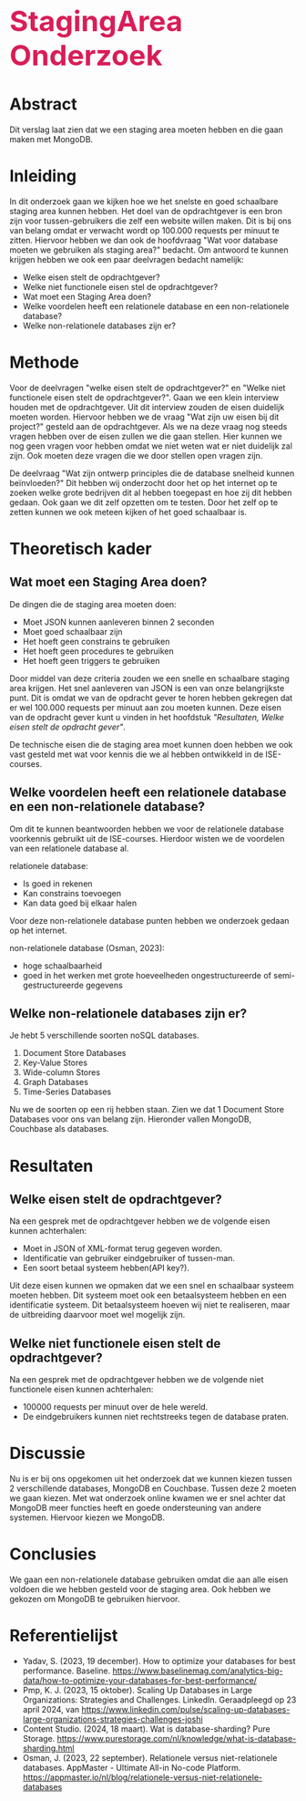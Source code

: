 <div style="color:#d91e57; font-size: 50px; font-weight: bold;">StagingArea Onderzoek</div>

# Abstract
Dit verslag laat zien dat we een staging area moeten hebben en die gaan maken met MongoDB.


# Inleiding
In dit onderzoek gaan we kijken hoe we het snelste en goed schaalbare staging area kunnen hebben. 
Het doel van de opdrachtgever is een bron zijn voor tussen-gebruikers die zelf een website willen maken.
Dit is bij ons van belang omdat er verwacht wordt op 100.000 requests per minuut te zitten.
Hiervoor hebben we dan ook de hoofdvraag "Wat voor database moeten we gebruiken als staging area?" bedacht.
Om antwoord te kunnen krijgen hebben we ook een paar deelvragen bedacht namelijk:
- Welke eisen stelt de opdrachtgever?
- Welke niet functionele eisen stel de opdrachtgever?
- Wat moet een Staging Area doen?
- Welke voordelen heeft een relationele database en een non-relationele database?
- Welke non-relationele databases zijn er?

# Methode
Voor de deelvragen "welke eisen stelt de opdrachtgever?" en "Welke niet functionele eisen stelt de opdrachtgever?". Gaan we een klein interview houden met de opdrachtgever.
Uit dit interview zouden de eisen duidelijk moeten worden. 
Hiervoor hebben we de vraag "Wat zijn uw eisen bij dit project?" gesteld aan de opdrachtgever.
Als we na deze vraag nog steeds vragen hebben over de eisen zullen we die gaan stellen. Hier kunnen we nog geen vragen voor hebben omdat we niet weten wat er niet duidelijk zal zijn.
Ook moeten deze vragen die we door stellen open vragen zijn.

De deelvraag "Wat zijn ontwerp principles die de database snelheid kunnen beïnvloeden?" Dit hebben wij onderzocht door het op het internet op te zoeken welke grote bedrijven dit al hebben toegepast en hoe zij dit hebben gedaan.
Ook gaan we dit zelf opzetten om te testen. Door het zelf op te zetten kunnen we ook meteen kijken of het goed schaalbaar is. 

# Theoretisch kader

## Wat moet een Staging Area doen?
De dingen die de staging area moeten doen:
- Moet JSON kunnen aanleveren binnen 2 seconden
- Moet goed schaalbaar zijn
- Het hoeft geen constrains te gebruiken
- Het hoeft geen procedures te gebruiken
- Het hoeft geen triggers te gebruiken

Door middel van deze criteria zouden we een snelle en schaalbare staging area krijgen.
Het snel aanleveren van JSON is een van onze belangrijkste punt. 
Dit is omdat we van de opdracht gever te horen hebben gekregen dat er wel 100.000 requests per minuut aan zou moeten kunnen.
Deze eisen van de opdracht gever kunt u vinden in het hoofdstuk _"Resultaten, Welke eisen stelt de opdracht gever"_.

De technische eisen die de staging area moet kunnen doen hebben we ook vast gesteld met wat voor kennis die we al hebben ontwikkeld in de ISE-courses.


## Welke voordelen heeft een relationele database en een non-relationele database?
Om dit te kunnen beantwoorden hebben we voor de relationele database voorkennis gebruikt uit de ISE-courses.
Hierdoor wisten we de voordelen van een relationele database al.

relationele database: 
- Is goed in rekenen
- Kan constrains toevoegen
- Kan data goed bij elkaar halen

Voor deze non-relationele database punten hebben we onderzoek gedaan op het internet.

non-relationele database (Osman, 2023): 
- hoge schaalbaarheid
- goed in het werken met grote hoeveelheden ongestructureerde of semi-gestructureerde gegevens

## Welke non-relationele databases zijn er?
Je hebt 5 verschillende soorten noSQL databases. 
1. Document Store Databases
2. Key-Value Stores
3. Wide-column Stores
4. Graph Databases
5. Time-Series Databases

Nu we de soorten op een rij hebben staan. Zien we dat 1 Document Store Databases voor ons van belang zijn.
Hieronder vallen MongoDB, Couchbase als databases.

# Resultaten

## Welke eisen stelt de opdrachtgever?
Na een gesprek met de opdrachtgever hebben we de volgende eisen kunnen achterhalen:
- Moet in JSON of XML-format terug gegeven worden.
- Identificatie van gebruiker eindgebruiker of tussen-man.
- Een soort betaal systeem hebben(API key?).

Uit deze eisen kunnen we opmaken dat we een snel en schaalbaar systeem moeten hebben. 
Dit systeem moet ook een betaalsysteem hebben en een identificatie systeem. 
Dit betaalsysteem hoeven wij niet te realiseren, maar de uitbreiding daarvoor moet wel mogelijk zijn.

## Welke niet functionele eisen stelt de opdrachtgever?
Na een gesprek met de opdrachtgever hebben we de volgende niet functionele eisen kunnen achterhalen:
- 100000 requests per minuut over de hele wereld.
- De eindgebruikers kunnen niet rechtstreeks tegen de database praten.

# Discussie
Nu is er bij ons opgekomen uit het onderzoek dat we kunnen kiezen tussen 2 verschillende databases, MongoDB en Couchbase. 
Tussen deze 2 moeten we gaan kiezen. Met wat onderzoek online kwamen we er snel achter dat MongoDB meer functies heeft en goede ondersteuning van andere systemen.
Hiervoor kiezen we MongoDB.

# Conclusies
We gaan een non-relationele database gebruiken omdat die aan alle eisen voldoen die we hebben gesteld voor de staging area.
Ook hebben we gekozen om MongoDB te gebruiken hiervoor.

# Referentielijst
- Yadav, S. (2023, 19 december). How to optimize your databases for best performance. Baseline. https://www.baselinemag.com/analytics-big-data/how-to-optimize-your-databases-for-best-performance/
- Pmp, K. J. (2023, 15 oktober). Scaling Up Databases in Large Organizations: Strategies and Challenges. LinkedIn. Geraadpleegd op 23 april 2024, van https://www.linkedin.com/pulse/scaling-up-databases-large-organizations-strategies-challenges-joshi
- Content Studio. (2024, 18 maart). Wat is database-sharding? Pure Storage. https://www.purestorage.com/nl/knowledge/what-is-database-sharding.html
- Osman, J. (2023, 22 september). Relationele versus niet-relationele databases. AppMaster - Ultimate All-in No-code Platform. https://appmaster.io/nl/blog/relationele-versus-niet-relationele-databases


